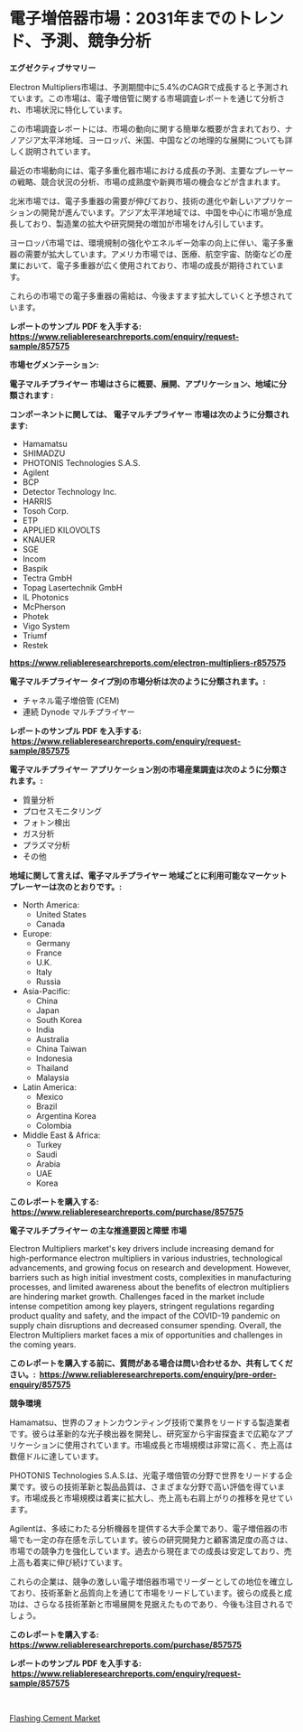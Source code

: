 <p><h1>電子増倍器市場：2031年までのトレンド、予測、競争分析</h1></p><p><strong>エグゼクティブサマリー</strong></p>
<p><p>Electron Multipliers市場は、予測期間中に5.4%のCAGRで成長すると予測されています。この市場は、電子増倍管に関する市場調査レポートを通じて分析され、市場状況に特化しています。</p><p>この市場調査レポートには、市場の動向に関する簡単な概要が含まれており、ナノアジア太平洋地域、ヨーロッパ、米国、中国などの地理的な展開についても詳しく説明されています。</p><p>最近の市場動向には、電子多重化器市場における成長の予測、主要なプレーヤーの戦略、競合状況の分析、市場の成熟度や新興市場の機会などが含まれます。</p><p>北米市場では、電子多重器の需要が伸びており、技術の進化や新しいアプリケーションの開発が進んでいます。アジア太平洋地域では、中国を中心に市場が急成長しており、製造業の拡大や研究開発の増加が市場をけん引しています。</p><p>ヨーロッパ市場では、環境規制の強化やエネルギー効率の向上に伴い、電子多重器の需要が拡大しています。アメリカ市場では、医療、航空宇宙、防衛などの産業において、電子多重器が広く使用されており、市場の成長が期待されています。</p><p>これらの市場での電子多重器の需給は、今後ますます拡大していくと予想されています。</p></p>
<p><strong>レポートのサンプル PDF を入手する: <a href="https://www.reliableresearchreports.com/enquiry/request-sample/857575">https://www.reliableresearchreports.com/enquiry/request-sample/857575</a></strong></p>
<p><strong>市場セグメンテーション:</strong></p>
<p><strong> 電子マルチプライヤー 市場はさらに概要、展開、アプリケーション、地域に分類されます :</strong></p>
<p><strong>コンポーネントに関しては、 電子マルチプライヤー 市場は次のように分類されます: &nbsp;</strong></p>
<p><ul><li>Hamamatsu</li><li>SHIMADZU</li><li>PHOTONIS Technologies S.A.S.</li><li>Agilent</li><li>BCP</li><li>Detector Technology Inc.</li><li>HARRIS</li><li>Tosoh Corp.</li><li>ETP</li><li>APPLIED KILOVOLTS</li><li>KNAUER</li><li>SGE</li><li>Incom</li><li>Baspik</li><li>Tectra GmbH</li><li>Topag Lasertechnik GmbH</li><li>IL Photonics</li><li>McPherson</li><li>Photek</li><li>Vigo System</li><li>Triumf</li><li>Restek</li></ul></p>
<p><strong><a href="https://www.reliableresearchreports.com/electron-multipliers-r857575">https://www.reliableresearchreports.com/electron-multipliers-r857575</a></strong></p>
<p><strong> 電子マルチプライヤー タイプ別の市場分析は次のように分類されます。:</strong></p>
<p><ul><li>チャネル電子増倍管 (CEM)</li><li>連続 Dynode マルチプライヤー</li></ul></p>
<p><strong>レポートのサンプル PDF を入手する: &nbsp;<a href="https://www.reliableresearchreports.com/enquiry/request-sample/857575">https://www.reliableresearchreports.com/enquiry/request-sample/857575</a></strong></p>
<p><strong> 電子マルチプライヤー アプリケーション別の市場産業調査は次のように分類されます。:</strong></p>
<p><ul><li>質量分析</li><li>プロセスモニタリング</li><li>フォトン検出</li><li>ガス分析</li><li>プラズマ分析</li><li>その他</li></ul></p>
<p><strong>地域に関して言えば、電子マルチプライヤー 地域ごとに利用可能なマーケットプレーヤーは次のとおりです。:</strong></p>
<p><ul>
    <li>
        North America:
        <ul>
            <li>United States</li>
            <li>Canada</li>
        </ul>
    </li>
    <li>
        Europe:
        <ul>
            <li>Germany</li>
            <li>France</li>
            <li>U.K.</li>
            <li>Italy</li>
            <li>Russia</li>
        </ul>
    </li>
    <li>
        Asia-Pacific:
        <ul>
            <li>China</li>
            <li>Japan</li>
            <li>South Korea</li>
            <li>India</li>
            <li>Australia</li>
            <li>China Taiwan</li>
            <li>Indonesia</li>
            <li>Thailand</li>
            <li>Malaysia</li>
        </ul>
    </li>
    <li>
        Latin America:
        <ul>
            <li>Mexico</li>
            <li>Brazil</li>
            <li>Argentina Korea</li>
            <li>Colombia</li>
        </ul>
    </li>
    <li>
        Middle East & Africa:
        <ul>
            <li>Turkey</li>
            <li>Saudi</li>
            <li>Arabia</li>
            <li>UAE</li>
            <li>Korea</li>
        </ul>
    </li>
    </ul></p>
<p><strong>このレポートを購入する: &nbsp;<a href="https://www.reliableresearchreports.com/purchase/857575">https://www.reliableresearchreports.com/purchase/857575</a></strong></p>
<p><strong>電子マルチプライヤー の主な推進要因と障壁 市場</strong></p>
<p><p>Electron Multipliers market's key drivers include increasing demand for high-performance electron multipliers in various industries, technological advancements, and growing focus on research and development. However, barriers such as high initial investment costs, complexities in manufacturing processes, and limited awareness about the benefits of electron multipliers are hindering market growth. Challenges faced in the market include intense competition among key players, stringent regulations regarding product quality and safety, and the impact of the COVID-19 pandemic on supply chain disruptions and decreased consumer spending. Overall, the Electron Multipliers market faces a mix of opportunities and challenges in the coming years.</p></p>
<p><strong>このレポートを購入する前に、質問がある場合は問い合わせるか、共有してください。:&nbsp; <a href="https://www.reliableresearchreports.com/enquiry/pre-order-enquiry/857575">https://www.reliableresearchreports.com/enquiry/pre-order-enquiry/857575</a></strong></p>
<p><strong>競争環境</strong></p>
<p><p>Hamamatsu、世界のフォトンカウンティング技術で業界をリードする製造業者です。彼らは革新的な光子検出器を開発し、研究室から宇宙探査まで広範なアプリケーションに使用されています。市場成長と市場規模は非常に高く、売上高は数億ドルに達しています。</p><p>PHOTONIS Technologies S.A.S.は、光電子増倍管の分野で世界をリードする企業です。彼らの技術革新と製品品質は、さまざまな分野で高い評価を得ています。市場成長と市場規模は着実に拡大し、売上高も右肩上がりの推移を見せています。</p><p>Agilentは、多岐にわたる分析機器を提供する大手企業であり、電子増倍器の市場でも一定の存在感を示しています。彼らの研究開発力と顧客満足度の高さは、市場での競争力を強化しています。過去から現在までの成長は安定しており、売上高も着実に伸び続けています。</p><p>これらの企業は、競争の激しい電子増倍器市場でリーダーとしての地位を確立しており、技術革新と品質向上を通じて市場をリードしています。彼らの成長と成功は、さらなる技術革新と市場展開を見据えたものであり、今後も注目されるでしょう。</p></p>
<p><strong>このレポートを購入する: &nbsp; <a href="https://www.reliableresearchreports.com/purchase/857575">https://www.reliableresearchreports.com/purchase/857575</a></strong></p>
<p><strong>レポートのサンプル PDF を入手する: &nbsp;<a href="https://www.reliableresearchreports.com/enquiry/request-sample/857575">https://www.reliableresearchreports.com/enquiry/request-sample/857575</a></strong><strong></strong></p>
<p>&nbsp;</p>
<p><p><a href="https://copper-carbon-84f.notion.site/Flashing-Cement-Market-Size-Furnishes-Valuable-Information-Encompassing-Market-Share-Market-Trends--7fa9f160cd34418cb3d04b7d08fe1f49">Flashing Cement Market</a></p></p>